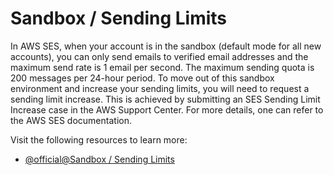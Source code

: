 # Sandbox / Sending Limits

In AWS SES, when your account is in the sandbox (default mode for all new accounts), you can only send emails to verified email addresses and the maximum send rate is 1 email per second. The maximum sending quota is 200 messages per 24-hour period. To move out of this sandbox environment and increase your sending limits, you will need to request a sending limit increase. This is achieved by submitting an SES Sending Limit Increase case in the AWS Support Center. For more details, one can refer to the AWS SES documentation.

Visit the following resources to learn more:

- [@official@Sandbox / Sending Limits](https://docs.aws.amazon.com/ses/latest/dg/manage-sending-quotas.html)
